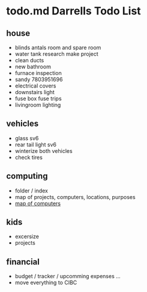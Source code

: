 # todo.md Darrells Todo List
	
## house

- blinds antals room and spare room
- water tank research make project
- clean ducts
- new bathroom
- furnace inspection
- sandy 7803951696
- electrical covers
- downstairs light
- fuse box fuse trips
- livingroom lighting

## vehicles

- glass sv6
- rear tail light sv6
- winterize both vehicles
- check tires

## computing

- folder / index	
- map of projects, computers, locations, purposes	
- [map of computers](computers.html)

## kids

- excersize
- projects	

## financial

- budget / tracker / upcomming expenses ...
- move everything to CIBC

